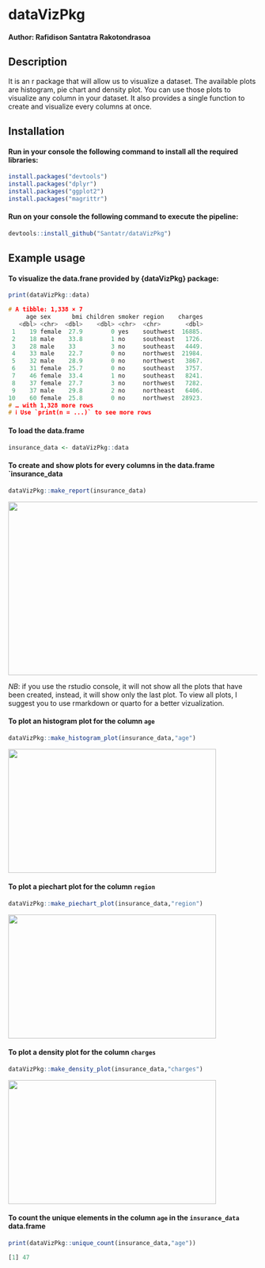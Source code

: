 # dataVizPkg

#### Author: Rafidison Santatra Rakotondrasoa

## Description

It is an r package that will allow us to visualize a dataset. The available plots are histogram, pie chart and density plot. You can use those plots to visualize any column in your dataset. It also provides a single function to create and visualize every columns at once. 


## Installation

#### Run in your console the following command to install all the required libraries:
```r
install.packages("devtools")
install.packages("dplyr")
install.packages("ggplot2")
install.packages("magrittr")
```

#### Run on your console the following command to execute the pipeline:
```r
devtools::install_github("Santatr/dataVizPkg")
```



## Example usage


#### To visualize the data.frane provided by {dataVizPkg} package:
```r
print(dataVizPkg::data)
```
```c
# A tibble: 1,338 × 7
     age sex      bmi children smoker region    charges
   <dbl> <chr>  <dbl>    <dbl> <chr>  <chr>       <dbl>
 1    19 female  27.9        0 yes    southwest  16885.
 2    18 male    33.8        1 no     southeast   1726.
 3    28 male    33          3 no     southeast   4449.
 4    33 male    22.7        0 no     northwest  21984.
 5    32 male    28.9        0 no     northwest   3867.
 6    31 female  25.7        0 no     southeast   3757.
 7    46 female  33.4        1 no     southeast   8241.
 8    37 female  27.7        3 no     northwest   7282.
 9    37 male    29.8        2 no     northeast   6406.
10    60 female  25.8        0 no     northwest  28923.
# … with 1,328 more rows
# ℹ Use `print(n = ...)` to see more rows
```


#### To load the data.frame  
```r
insurance_data <- dataVizPkg::data
```



#### To create and show plots for every columns in the data.frame `insurance_data
```r
dataVizPkg::make_report(insurance_data)
```
<a href="url"><img src="https://user-images.githubusercontent.com/38108435/212416244-dbe76c4d-1d58-4e6d-82de-246efd8468a8.png" height="350" width="550" ></a>
 
*NB*: if you use the rstudio console, it will not show all the plots that have been created, instead, it will show only the last plot. To view all plots, I suggest you to use rmarkdown or quarto for a better vizualization.




#### To plot an histogram plot for the column `age`
```r
dataVizPkg::make_histogram_plot(insurance_data,"age")
```
<a href="url"><img src="https://user-images.githubusercontent.com/38108435/212420420-e366e085-eaed-416b-96c8-a276b945bd97.png" height="250" width="420" ></a>



 
#### To plot a piechart plot for the column `region`
```r
dataVizPkg::make_piechart_plot(insurance_data,"region")
```
<a href="url"><img src="https://user-images.githubusercontent.com/38108435/212417270-cf121490-ce95-4e15-adce-eb8652daaeee.png" height="250" width="420" ></a>




#### To plot a density plot for the column `charges`
```r
dataVizPkg::make_density_plot(insurance_data,"charges")
```
<a href="url"><img src="https://user-images.githubusercontent.com/38108435/212420504-ae481e56-258a-4028-af50-64e04acc4fdd.png" height="250" width="420" ></a>



#### To count the unique elements in the column `age` in the `insurance_data` data.frame
```r
print(dataVizPkg::unique_count(insurance_data,"age"))
```
```r
[1] 47
```


